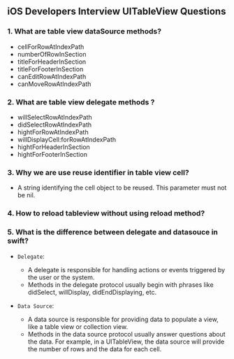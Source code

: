 ## iOS Developers Interview UITableView Questions

### 1. What are table view dataSource methods?
  - cellForRowAtIndexPath
  - numberOfRowInSection
  - titleForHeaderInSection
  - titleForFooterInSection
  - canEditRowAtIndexPath
  - canMoveRowAtIndexPath

### 2. What are table view delegate methods ?
   - willSelectRowAtIndexPath
   - didSelectRowAtIndexPath
   - hightForRowAtIndexPath
   - willDisplayCell:forRowAtIndexPath
   - hightForHeaderInSection
   - hightForFooterInSection

### 3. Why we are use reuse identifier in table view cell?
  - A string identifying the cell object to be reused. This parameter must not be nil.

### 4. How to reload tableview without using reload method?

### 5. What is the difference between delegate and datasouce in swift?
  - `Delegate`:
      - A delegate is responsible for handling actions or events triggered by the user or the system.
      - Methods in the delegate protocol usually begin with phrases like didSelect, willDisplay, didEndDisplaying, etc.
        
  - `Data Source`:
      - A data source is responsible for providing data to populate a view, like a table view or collection view.
      - Methods in the data source protocol usually answer questions about the data. For example, in a UITableView, the data source will provide the number of rows and the data for each cell.
   
        
